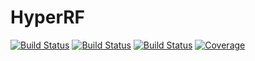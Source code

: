 # HyperRF

[![Build Status](https://github.com/abagciphys/HyperRF.jl/actions/workflows/CI.yml/badge.svg?branch=main)](https://github.com/abagciphys/HyperRF.jl/actions/workflows/CI.yml?query=branch%3Amain)
[![Build Status](https://travis-ci.com/abagciphys/HyperRF.jl.svg?branch=main)](https://travis-ci.com/abagciphys/HyperRF.jl)
[![Build Status](https://ci.appveyor.com/api/projects/status/github/abagciphys/HyperRF.jl?svg=true)](https://ci.appveyor.com/project/abagciphys/HyperRF-jl)
[![Coverage](https://codecov.io/gh/abagciphys/HyperRF.jl/branch/main/graph/badge.svg)](https://codecov.io/gh/abagciphys/HyperRF.jl)
